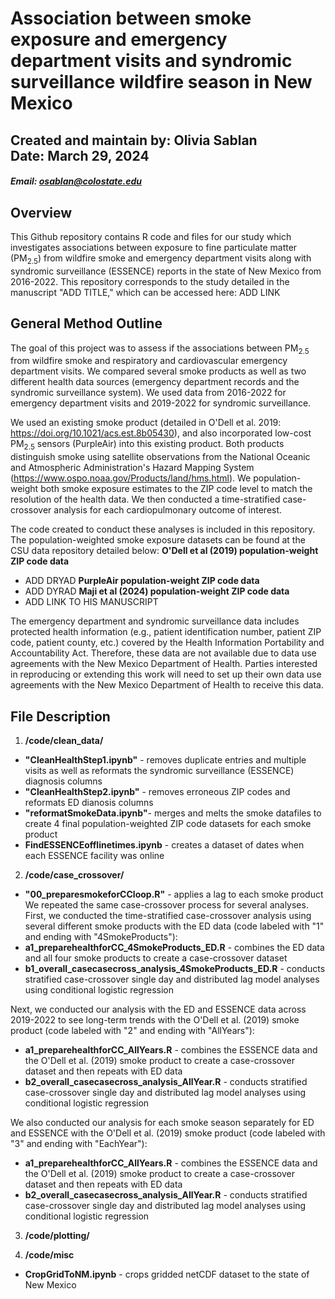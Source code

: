 # Association between smoke exposure and emergency department visits and syndromic surveillance wildfire season in New Mexico
## Created and maintain by: Olivia Sablan <br> Date: March 29, 2024 <br>
##### Email: osablan@colostate.edu

## Overview
This Github repository contains R code and files for our study which investigates associations between exposure to fine particulate matter (PM<sub>2.5</sub>) from wildfire smoke and emergency department visits along with syndromic surveillance (ESSENCE) reports in the state of New Mexico from 2016-2022. This repository corresponds to the study detailed in the manuscript "ADD TITLE," which can be accessed here: ADD LINK

## General Method Outline
The goal of this project was to assess if the associations between PM<sub>2.5</sub> from wildfire smoke and respiratory and cardiovascular emergency department visits. We compared several smoke products as well as two different health data sources (emergency department records and the syndromic surveillance system). We used data from 2016-2022 for emergency department visits and 2019-2022 for syndromic surveillance. 

We used an existing smoke product (detailed in O'Dell et al. 2019:  https://doi.org/10.1021/acs.est.8b05430), and also incorporated low-cost PM<sub>2.5</sub> sensors (PurpleAir) into this existing product. Both products distinguish smoke using satellite observations from the National Oceanic and Atmospheric Administration's Hazard Mapping System (https://www.ospo.noaa.gov/Products/land/hms.html). We population-weight both smoke exposure estimates to the ZIP code level to match the resolution of the health data. We then conducted a time-stratified case-crossover analysis for each cardiopulmonary outcome of interest.

The code created to conduct these analyses is included in this repository. The population-weighted smoke exposure datasets can be found at the CSU data repository detailed below:
**O'Dell et al (2019) population-weight ZIP code data**
- ADD DRYAD
**PurpleAir population-weight ZIP code data**
- ADD DYRAD
**Maji et al (2024) population-weight ZIP code data**
- ADD LINK TO HIS MANUSCRIPT

The emergency department and syndromic surveillance data includes protected health information (e.g., patient identification number, patient ZIP code, patient county, etc.) covered by the Health Information Portability and Accountability Act. Therefore, these data are not available due to data use agreements with the New Mexico Department of Health. Parties interested in reproducing or extending this work will need to set up their own data use agreements with the New Mexico Department of Health to receive this data. 

## File Description 
1. **/code/clean_data/**
-  **"CleanHealthStep1.ipynb"** - removes duplicate entries and multiple visits as well as reformats the syndromic surveillance (ESSENCE) diagnosis columns
-  **"CleanHealthStep2.ipynb"** - removes erroneous ZIP codes and reformats ED dianosis columns
-  **"reformatSmokeData.ipynb"**- merges and melts the smoke datafiles to create 4 final population-weighted ZIP code datasets for each smoke product
-  **FindESSENCEofflinetimes.ipynb** - creates a dataset of dates when each ESSENCE facility was online
2. **/code/case_crossover/**
- **"00_preparesmokeforCCloop.R"** - applies a lag to each smoke product
We repeated the same case-crossover process for several analyses. First, we conducted the time-stratified case-crossover analysis using several different smoke products with the ED data (code labeled with "1" and ending with "4SmokeProducts"):
- **a1_preparehealthforCC_4SmokeProducts_ED.R** - combines the ED data and all four smoke products to create a case-crossover dataset
- **b1_overall_casecasecross_analysis_4SmokeProducts_ED.R** - conducts stratified case-crossover single day and distributed lag model analyses using conditional logistic regression

Next, we conducted our analysis with the ED and ESSENCE data across 2019-2022 to see long-term trends with the O'Dell et al. (2019) smoke product (code labeled with "2" and ending with "AllYears"):
- **a1_preparehealthforCC_AllYears.R** - combines the ESSENCE data and the O'Dell et al. (2019) smoke product to create a case-crossover dataset and then repeats with ED data
- **b2_overall_casecasecross_analysis_AllYear.R** - conducts stratified case-crossover single day and distributed lag model analyses using conditional logistic regression

We also conducted our analysis for each smoke season separately for ED and ESSENCE with the O'Dell et al. (2019) smoke product (code labeled with "3" and ending with "EachYear"):
- **a1_preparehealthforCC_AllYears.R** - combines the ESSENCE data and the O'Dell et al. (2019) smoke product to create a case-crossover dataset and then repeats with ED data
- **b2_overall_casecasecross_analysis_AllYear.R** - conducts stratified case-crossover single day and distributed lag model analyses using conditional logistic regression

3. **/code/plotting/**

4. **/code/misc**
- **CropGridToNM.ipynb** - crops gridded netCDF dataset to the state of New Mexico
